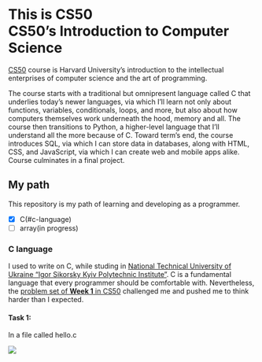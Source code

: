 # This is CS50 <br> CS50’s Introduction to Computer Science

[CS50](https://cs50.harvard.edu/x/) course is Harvard University’s introduction to the intellectual enterprises of computer science and the art of programming.

The course starts with a traditional but omnipresent language called C that underlies today’s newer languages, via which I’ll learn not only about functions, variables, conditionals, loops, and more, but also about how computers themselves work underneath the hood, memory and all. The course then transitions to Python, a higher-level language that I’ll understand all the more because of C. Toward term’s end, the course introduces SQL, via which I can store data in databases, along with HTML, CSS, and JavaScript, via which I can create web and mobile apps alike. Course culminates in a final project.

## My path

This repository is my path of learning and developing as a programmer.

- [x] C(#c-language)
- [ ] array(in progress)

### C language
I used to write on C, while studing in [National Technical University of Ukraine “Igor Sikorsky Kyiv Polytechnic Institute”](https://kpi.ua/en/about). C is a fundamental language that every programmer should be comfortable with. Nevertheless, the [problem set of **Week 1** in CS50](https://cs50.harvard.edu/x/psets/1/) challenged me and pushed me to think harder than I expected.

#### Task 1:
In a file called hello.c

![](https://github.com/mykhailodolitsoi/harvard_cs50x/blob/master/assets/c_t1.gif)





